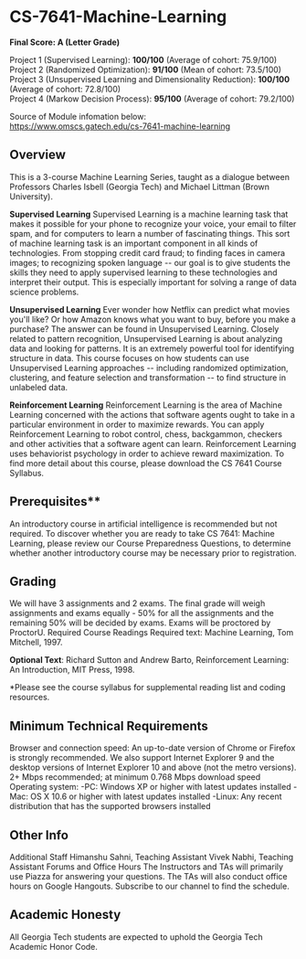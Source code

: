 # CS-7641-Machine-Learning 

**Final Score: A (Letter Grade)**

Project 1 (Supervised Learning):  **100/100** (Average of cohort: 75.9/100)      
Project 2 (Randomized Optimization): **91/100** (Mean of cohort: 73.5/100)    
Project 3 (Unsupervised Learning and Dimensionality Reduction): **100/100** (Average of cohort: 72.8/100)       
Project 4 (Markow Decision Process): **95/100** (Average of cohort: 79.2/100)     


Source of Module infomation below:    
https://www.omscs.gatech.edu/cs-7641-machine-learning    
  



## Overview
This is a 3-course Machine Learning Series, taught as a dialogue between Professors Charles Isbell (Georgia Tech) and Michael Littman (Brown University).    
    
**Supervised Learning** Supervised Learning is a machine learning task that makes it possible for your phone to recognize your voice, your email to filter spam, and for computers to learn a number of fascinating things. This sort of machine learning task is an important component in all kinds of technologies. From stopping credit card fraud; to finding faces in camera images; to recognizing spoken language -- our goal is to give students the skills they need to apply supervised learning to these technologies and interpret their output. This is especially important for solving a range of data science problems.  

**Unsupervised Learning** Ever wonder how Netflix can predict what movies you'll like? Or how Amazon knows what you want to buy, before you make a purchase? The answer can be found in Unsupervised Learning. Closely related to pattern recognition, Unsupervised Learning is about analyzing data and looking for patterns. It is an extremely powerful tool for identifying structure in data. This course focuses on how students can use Unsupervised Learning approaches -- including randomized optimization, clustering, and feature selection and transformation -- to find structure in unlabeled data.  

**Reinforcement Learning** Reinforcement Learning is the area of Machine Learning concerned with the actions that software agents ought to take in a particular environment in order to maximize rewards. You can apply Reinforcement Learning to robot control, chess, backgammon, checkers and other activities that a software agent can learn. Reinforcement Learning uses behaviorist psychology in order to achieve reward maximization.   To find more detail about this course, please download the CS 7641 Course Syllabus.

## Prerequisites**
An introductory course in artificial intelligence is recommended but not required.   To discover whether you are ready to take CS 7641: Machine Learning, please review our Course Preparedness Questions, to determine whether another introductory course may be necessary prior to registration.  

## Grading
We will have 3 assignments and 2 exams. The final grade will weigh assignments and exams equally - 50% for all the assignments and the remaining 50% will be decided by exams.
Exams will be proctored by ProctorU.
Required Course Readings
Required text: Machine Learning, Tom Mitchell, 1997.

**Optional Text**: Richard Sutton and Andrew Barto, Reinforcement Learning: An Introduction, MIT Press, 1998.  

*Please see the course syllabus for supplemental reading list and coding resources.

## Minimum Technical Requirements
Browser and connection speed: An up-to-date version of Chrome or Firefox is strongly recommended. We also support Internet Explorer 9 and the desktop versions of Internet Explorer 10 and above (not the metro versions). 2+ Mbps recommended; at minimum 0.768 Mbps download speed
Operating system: -PC: Windows XP or higher with latest updates installed -Mac: OS X 10.6 or higher with latest updates installed -Linux: Any recent distribution that has the supported browsers installed

## Other Info
Additional Staff
Himanshu Sahni, Teaching Assistant
Vivek Nabhi, Teaching Assistant
Forums and Office Hours
The Instructors and TAs will primarily use Piazza for answering your questions.
The TAs will also conduct office hours on Google Hangouts. Subscribe to our channel to find the schedule.

## Academic Honesty
All Georgia Tech students are expected to uphold the Georgia Tech Academic Honor Code.
